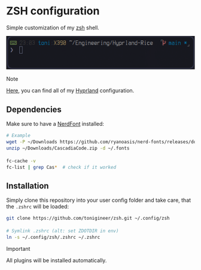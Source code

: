 # ZSH configuration

Simple customization of my [zsh](https://www.zsh.org/) shell.

<kbd><img alt="preview-zsh-prompt" src="./assets/preview.png" style="width: 600px;"/></kbd>

> [!NOTE]
> [Here](https://github.com/tonigineer/.dotfiles), you can find all of my [Hyprland](https://hyprland.org/) configuration.

## Dependencies

Make sure to have a [NerdFont](https://www.nerdfonts.com/font-downloads) installed:

```sh
# Example
wget -P ~/Downloads https://github.com/ryanoasis/nerd-fonts/releases/download/v3.0.2/CascadiaCode.zip
unzip ~/Downloads/CascadiaCode.zip -d ~/.fonts

fc-cache -v
fc-list | grep Cas*  # check if it worked
```

## Installation

Simply clone this repository into your user config folder and take care, that the `.zshrc` will be loaded:

```sh
git clone https://github.com/tonigineer/zsh.git ~/.config/zsh

# Symlink .zshrc (alt: set ZDOTDIR in env)
ln -s ~/.config/zsh/.zshrc ~/.zshrc
```

> [!IMPORTANT]
> All plugins will be installed automatically.
